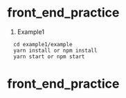 # front_end_practice

1. Example1
  ```
    cd example1/example
    yarn install or npm install
    yarn start or npm start
  ```
# front_end_practice
